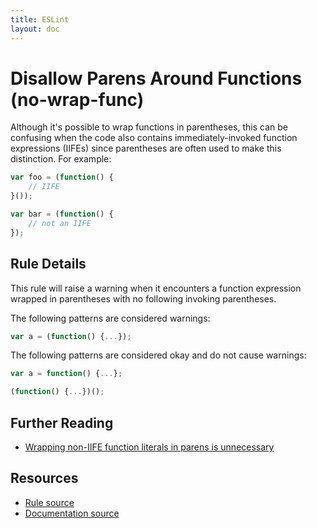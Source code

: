 ```yaml
---
title: ESLint
layout: doc
---
```

<!-- Note: No pull requests accepted for this file. See README.md in the root directory for details. -->
# Disallow Parens Around Functions (no-wrap-func)

Although it's possible to wrap functions in parentheses, this can be confusing when the code also contains immediately-invoked function expressions (IIFEs) since parentheses are often used to make this distinction. For example:

```js
var foo = (function() {
	// IIFE
}());

var bar = (function() {
	// not an IIFE
});
```

## Rule Details

This rule will raise a warning when it encounters a function expression wrapped in parentheses with no following invoking parentheses.

The following patterns are considered warnings:

```js
var a = (function() {...});
```

The following patterns are considered okay and do not cause warnings:

```js
var a = function() {...};

(function() {...})();
```

## Further Reading

* [Wrapping non-IIFE function literals in parens is unnecessary](http://jslinterrors.com/wrapping-non-iife-function-literals-in-parens/)

## Resources

* [Rule source](https://github.com/eslint/eslint/tree/master/lib/rules/no-wrap-func.js)
* [Documentation source](https://github.com/eslint/eslint/tree/master/docs/rules/no-wrap-func.md)

